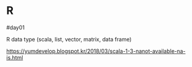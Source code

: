# R

#day01    

R data type (scala, list, vector, matrix, data frame)        


https://yumdevelop.blogspot.kr/2018/03/scala-1-3-nanot-available-na-is.html     



